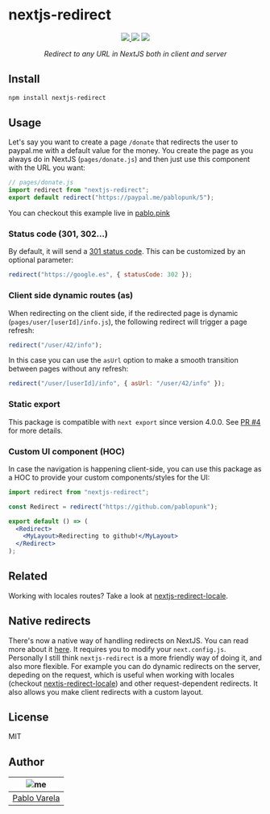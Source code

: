 # nextjs-redirect

<p align="center">
  <a href="https://github.com/pablopunk/miny"><img src="https://img.shields.io/badge/made_with-miny-1eced8.svg" style="display:inline" /> </a>
  <a href="https://www.npmjs.com/package/nextjs-redirect"><img src="https://img.shields.io/npm/dm/nextjs-redirect.svg?color=6c5ce7" style="display:inline" /></a>
  <a href="https://packagephobia.now.sh/result?p=nextjs-redirect"><img src="https://packagephobia.now.sh/badge?p=nextjs-redirect" style="display:inline" /></a>
</p>

<p align="center">
  <i>Redirect to any URL in NextJS both in client and server</i>
</p>

## Install

```sh
npm install nextjs-redirect
```

## Usage

Let's say you want to create a page `/donate` that redirects the user to paypal.me with a default value for the money. You create the page as you always do in NextJS (`pages/donate.js`) and then just use this component with the URL you want:

```js
// pages/donate.js
import redirect from "nextjs-redirect";
export default redirect("https://paypal.me/pablopunk/5");
```

You can checkout this example live in [pablo.pink](https://pablo.pink)

### Status code (301, 302...)

By default, it will send a [301 status code](https://en.wikipedia.org/wiki/List_of_HTTP_status_codes#3xx_Redirection). This can be customized by an optional parameter:

```js
redirect("https://google.es", { statusCode: 302 });
```

### Client side dynamic routes (as)

When redirecting on the client side, if the redirected page is dynamic (`pages/user/[userId]/info.js`), the following redirect will trigger a page refresh:

```js
redirect("/user/42/info");
```

In this case you can use the `asUrl` option to make a smooth transition between pages without any refresh:

```js
redirect("/user/[userId]/info", { asUrl: "/user/42/info" });
```

### Static export

This package is compatible with `next export` since version 4.0.0. See [PR #4](https://github.com/pablopunk/nextjs-redirect/pull/4) for more details.

### Custom UI component (HOC)

In case the navigation is happening client-side, you can use this package as a HOC to provide your custom components/styles for the UI:

```jsx
import redirect from "nextjs-redirect";

const Redirect = redirect("https://github.com/pablopunk");

export default () => (
  <Redirect>
    <MyLayout>Redirecting to github!</MyLayout>
  </Redirect>
);
```

## Related

Working with locales routes? Take a look at [nextjs-redirect-locale](https://github.com/pablopunk/nextjs-redirect-locale).

## Native redirects

There's now a native way of handling redirects on NextJS. You can read more about it [here](https://nextjs.org/blog/next-9-5#support-for-rewrites-redirects-and-headers). It requires you to modify your `next.config.js`. Personally I still think `nextjs-redirect` is a more friendly way of doing it, and also more flexible. For example you can do dynamic redirects on the server, depeding on the request, which is useful when working with locales (checkout [nextjs-redirect-locale](https://github.com/pablopunk/nextjs-redirect-locale)) and other request-dependent redirects. It also allows you make client redirects with a custom layout.

## License

MIT

## Author

| ![me](https://gravatar.com/avatar/fa50aeff0ddd6e63273a068b04353d9d?size=100) |
| ---------------------------------------------------------------------------- |
| [Pablo Varela](https://pablo.pìnk)                                           |
